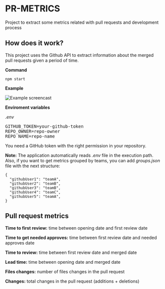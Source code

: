# PR-METRICS

Project to extract some metrics related with pull requests and development process

## How does it work?

This project uses the Github API to extract information about the merged pull requests given a period of time.

**Command**

`npm start`

**Example**

![Example screencast](docs/example.gif)

**Enviroment variables**

_.env_

<pre>
GITHUB_TOKEN=your-github-token
REPO_OWNER=repo-owner
REPO_NAME=repo-name
</pre>

You need a GitHub token with the right permission in your repository.

**Note:** The application automatically reads _.env_ file in the execution path. Also, if you want to get metrics grouped by teams, you can add _groups.json_ file with the next structure:

```
{
  "githubUser1": "teamA",
  "githubUser2": "teamB",
  "githubUser3": "teamB",
  "githubUser4": "teamC",
  "githubUser5": "teamA",
}

```

## Pull request metrics

**Time to first review:** time between opening date and first review date

**Time to get needed approves:** time between first review date and needed approves date

**Time to review:** time between first review date and merged date

**Lead time:** time between opening date and merged date

**Files changes:** number of files changes in the pull request

**Changes:** total changes in the pull request (additions + deletions)
